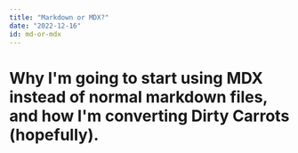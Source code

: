 ```yaml
---
title: "Markdown or MDX?"
date: "2022-12-16"
id: md-or-mdx
---
```


# Why I'm going to start using MDX instead of normal markdown files, and how I'm converting Dirty Carrots (hopefully).
